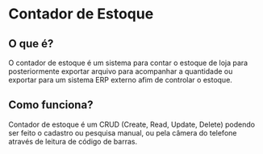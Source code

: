 # Contador de Estoque

## O que é?

O contador de estoque é um sistema para contar o estoque
de loja para posteriormente exportar arquivo para
acompanhar a quantidade ou exportar para um sistema ERP externo
afim de controlar o estoque.

## Como funciona?
Contador de estoque é um CRUD (Create, Read, Update, Delete)
podendo ser feito o cadastro ou pesquisa manual, ou pela câmera
do telefone através de leitura de código de barras.
